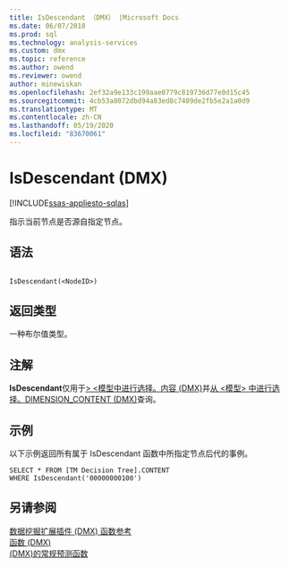 ```yaml
---
title: IsDescendant （DMX） |Microsoft Docs
ms.date: 06/07/2018
ms.prod: sql
ms.technology: analysis-services
ms.custom: dmx
ms.topic: reference
ms.author: owend
ms.reviewer: owend
author: minewiskan
ms.openlocfilehash: 2ef32a9e133c199aae0779c819736d77e0d15c45
ms.sourcegitcommit: 4cb53a8072dbd94a83ed8c7409de2fb5e2a1a0d9
ms.translationtype: MT
ms.contentlocale: zh-CN
ms.lasthandoff: 05/19/2020
ms.locfileid: "83670061"
---
```

# <a name="isdescendant-dmx"></a>IsDescendant (DMX)
[!INCLUDE[ssas-appliesto-sqlas](../includes/ssas-appliesto-sqlas.md)]

  指示当前节点是否源自指定节点。  
  
## <a name="syntax"></a>语法  
  
```  
  
IsDescendant(<NodeID>)  
```  
  
## <a name="return-type"></a>返回类型  
 一种布尔值类型。  
  
## <a name="remarks"></a>注解  
 **IsDescendant**仅用于[&#62; &#60;模型中进行选择。内容 &#40;DMX&#41;](../dmx/select-from-model-content-dmx.md)并[从 &#60;模型&#62; 中进行选择。DIMENSION_CONTENT &#40;DMX&#41;](../dmx/select-from-model-dimension-content-dmx.md)查询。  
  
## <a name="examples"></a>示例  
 以下示例返回所有属于 IsDescendant 函数中所指定节点后代的事例。  
  
```  
SELECT * FROM [TM Decision Tree].CONTENT  
WHERE IsDescendant('00000000100')  
```  
  
## <a name="see-also"></a>另请参阅  
 [数据挖掘扩展插件 &#40;DMX&#41; 函数参考](../dmx/data-mining-extensions-dmx-function-reference.md)   
 [函数 &#40;DMX&#41;](../dmx/functions-dmx.md)   
 [&#40;DMX&#41;的常规预测函数](../dmx/general-prediction-functions-dmx.md)  
  
  
